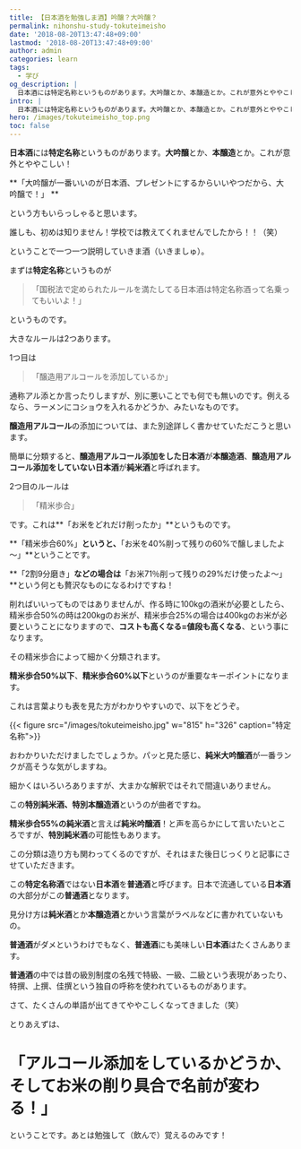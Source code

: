 ```yaml
---
title: 【日本酒を勉強しま酒】吟醸？大吟醸？
permalink: nihonshu-study-tokuteimeisho
date: '2018-08-20T13:47:48+09:00'
lastmod: '2018-08-20T13:47:48+09:00'
author: admin
categories: learn
tags:
  - 学び
og_description: |
  日本酒には特定名称というものがあります。大吟醸とか、本醸造とか。これが意外とややこしい！
intro: |
  日本酒には特定名称というものがあります。大吟醸とか、本醸造とか。これが意外とややこしい！
hero: /images/tokuteimeisho_top.png
toc: false
---
```

**日本酒**には**特定名称**というものがあります。**大吟醸**とか、**本醸造**とか。これが意外とややこしい！

**「大吟醸が一番いいのが日本酒、プレゼントにするからいいやつだから、大吟醸で！」**

という方もいらっしゃると思います。

誰しも、初めは知りません！学校では教えてくれませんでしたから！！（笑）



ということで一つ一つ説明していきま酒（いきましゅ）。



まずは**特定名称**というものが

> 「国税法で定められたルールを満たしてる日本酒は特定名称酒って名乗ってもいいよ！」

というものです。



大きなルールは2つあります。

1つ目は

> 「醸造用アルコールを添加しているか」

通称アル添とか言ったりしますが、別に悪いことでも何でも無いのです。例えるなら、ラーメンにコショウを入れるかどうか、みたいなものです。

**醸造用アルコール**の添加については、また別途詳しく書かせていただこうと思います。

簡単に分類すると、**醸造用アルコール添加をした日本酒**が**本醸造酒**、**醸造用アルコール添加をしていない日本酒**が**純米酒**と呼ばれます。



2つ目のルールは

> 「精米歩合」

です。これは**「お米をどれだけ削ったか」**というものです。

**「精米歩合60%」**というと、**「お米を40%削って残りの60%で醸しましたよ～」**ということです。

**「2割9分磨き」**などの場合は**「お米71％削って残りの29%だけ使ったよ～」**という何とも贅沢なものになるわけですね！

削ればいいってものではありませんが、作る時に100kgの酒米が必要としたら、精米歩合50%の時は200kgのお米が、精米歩合25%の場合は400kgのお米が必要ということになりますので、**コストも高くなる=値段も高くなる**、という事になります。

その精米歩合によって細かく分類されます。

**精米歩合50%以下**、**精米歩合60%以下**というのが重要なキーポイントになります。

これは言葉よりも表を見た方がわかりやすいので、以下をどうぞ。



{{< figure src="/images/tokuteimeisho.jpg" w="815" h="326" caption="特定名称">}}



おわかりいただけましたでしょうか。パッと見た感じ、**純米大吟醸酒**が一番ランクが高そうな気がしますね。

細かくはいろいろありますが、大まかな解釈ではそれで間違いありません。



この**特別純米酒、特別本醸造酒**というのが曲者ですね。

**精米歩合55%**の**純米酒**と言えば**純米吟醸酒**！と声を高らかにして言いたいところですが、**特別純米酒**の可能性もあります。

この分類は造り方も関わってくるのですが、それはまた後日じっくりと記事にさせていただきます。



この**特定名称酒**ではない**日本酒**を**普通酒**と呼びます。日本で流通している**日本酒**の大部分がこの**普通酒**となります。

見分け方は**純米酒**とか**本醸造酒**とかいう言葉がラベルなどに書かれていないもの。

**普通酒**がダメというわけでもなく、**普通酒**にも美味しい**日本酒**はたくさんあります。

**普通酒**の中では昔の級別制度の名残で特級、一級、二級という表現があったり、特撰、上撰、佳撰という独自の呼称を使われているものがあります。



さて、たくさんの単語が出てきてややこしくなってきました（笑）

とりあえずは、

# 「アルコール添加をしているかどうか、そしてお米の削り具合で名前が変わる！」

ということです。あとは勉強して（飲んで）覚えるのみです！
